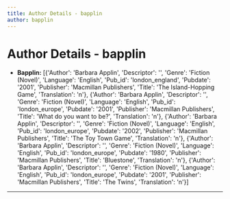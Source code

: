 ```yaml
---
title: Author Details - bapplin
author: bapplin
---
```


# Author Details - bapplin

<ul>
    <li><strong>Bapplin:</strong> [{'Author': 'Barbara Applin', 'Descriptor': '', 'Genre': 'Fiction (Novel)', 'Language': 'English', 'Pub_id': 'london_england', 'Pubdate': '2001', 'Publisher': 'Macmillan Publishers', 'Title': 'The Island-Hopping Game', 'Translation': 'n'}, {'Author': 'Barbara Applin', 'Descriptor': '', 'Genre': 'Fiction (Novel)', 'Language': 'English', 'Pub_id': 'london_europe', 'Pubdate': '2001', 'Publisher': 'Macmillan Publishers', 'Title': 'What do you want to be?', 'Translation': 'n'}, {'Author': 'Barbara Applin', 'Descriptor': '', 'Genre': 'Fiction (Novel)', 'Language': 'English', 'Pub_id': 'london_europe', 'Pubdate': '2002', 'Publisher': 'Macmillan Publishers', 'Title': 'The Toy Town Game', 'Translation': 'n'}, {'Author': 'Barbara Applin', 'Descriptor': '', 'Genre': 'Fiction (Novel)', 'Language': 'English', 'Pub_id': 'london_europe', 'Pubdate': '1980', 'Publisher': 'Macmillan Publishers', 'Title': 'Bluestone', 'Translation': 'n'}, {'Author': 'Barbara Applin', 'Descriptor': '', 'Genre': 'Fiction (Novel)', 'Language': 'English', 'Pub_id': 'london_europe', 'Pubdate': '2001', 'Publisher': 'Macmillan Publishers', 'Title': 'The Twins', 'Translation': 'n'}]</li>
</ul>
<hr>